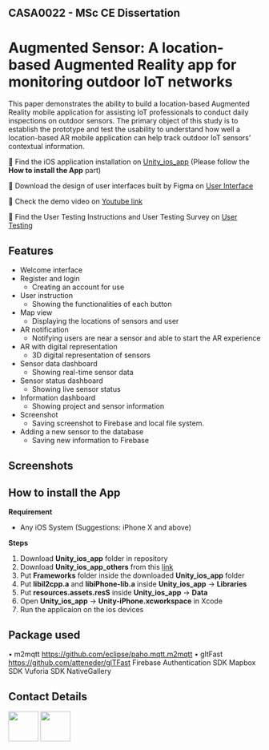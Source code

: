 ## CASA0022 - MSc CE Dissertation
# Augmented Sensor: A location-based Augmented Reality app for monitoring outdoor IoT networks

This paper demonstrates the ability to build a location-based Augmented Reality mobile application for assisting IoT professionals to conduct daily inspections on outdoor sensors. The primary object of this study is to establish the prototype and test the usability to understand how well a location-based AR mobile application can help track outdoor IoT sensors’ contextual information. 

🎨 Find the iOS application installation on [Unity_ios_app](https://github.com/VivianKuKu/CASA0022-Dissertation_Augmented-Sensor/tree/main/Unity_ios_app) (Please follow the **How to install the App** part)

🚀 Download the design of user interfaces built by Figma  on [User Interface](https://github.com/VivianKuKu/CASA0022-Dissertation_Augmented-Sensor/tree/main/User%20Interface)

🦆 Check the demo video on [Youtube link](https://github.com/VivianKuKu/CASA0015_Mobile-System_QEOP-IoT/blob/main/Final%20Presentation_QEOP%20IoT.pdf)

🚗 Find the User Testing Instructions and User Testing Survey on [User Testing](https://github.com/VivianKuKu/CASA0022-Dissertation_Augmented-Sensor/tree/main/User%20Testing)


## Features

- Welcome interface
- Register and login
  - Creating an account for use
-	User instruction
	- Showing the functionalities of each button
-	Map view
    -	Displaying the locations of sensors and user
-	AR notification
    -	Notifying users are near a sensor and able to start the AR experience
-	AR with digital representation
     -	3D digital representation of sensors  
-	Sensor data dashboard
    -	Showing real-time sensor data
-	Sensor status dashboard
    -	Showing live sensor status
-	Information dashboard
    -	Showing project and sensor information
-	Screenshot
     -	Saving screenshot to Firebase and local file system.
-	Adding a new sensor to the database
     -	Saving new information to Firebase


## Screenshots




## How to install the App
 
**Requirement**

- Any iOS System (Suggestions: iPhone X and above)


**Steps**
1. Download **Unity_ios_app** folder in repository
2. Download **Unity_ios_app_others** from this [link](https://drive.google.com/drive/folders/1TLBD_9sWFYAgYLjxcWNP1_Kc4d8Exv8x?usp=sharing)
3. Put **Frameworks** folder inside the downloaded **Unity_ios_app** folder
4. Put **libil2cpp.a** and **libiPhone-lib.a** inside **Unity_ios_app** -> **Libraries**
5. Put **resources.assets.resS** inside **Unity_ios_app** -> **Data**
6. Open **Unity_ios_app** -> **Unity-iPhone.xcworkspace** in Xcode
7. Run the applicaion on the ios devices



##  Package used
•	m2mqtt https://github.com/eclipse/paho.mqtt.m2mqtt
•	gltFast https://github.com/atteneder/glTFast
Firebase Authentication SDK
Mapbox SDK
Vuforia SDK
NativeGallery


##  Contact Details

<a href="https://twitter.com/v830108ku543"><img src="https://user-images.githubusercontent.com/35039342/55471524-8e24cb00-5627-11e9-9389-58f3d4419153.png" width="60"></a>
<a href="https://www.linkedin.com/in/vivianchinku/"><img src="https://user-images.githubusercontent.com/35039342/55471530-94b34280-5627-11e9-8c0e-6fe86a8406d6.png" width="60"></a>





